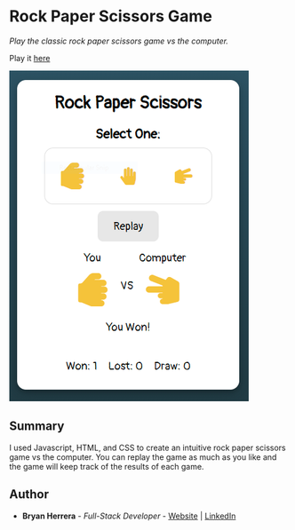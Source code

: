 # Rock Paper Scissors Game

*Play the classic rock paper scissors game vs the computer.*

Play it [here](https://bcherrera14.github.io/rps-app/)

![RPS Game Image](RpsGame.PNG)

## Summary

I used Javascript, HTML, and CSS to create an intuitive rock paper scissors game vs the computer. You can replay the game as much as you like and the game will keep track of the results of each game.

## Author

* **Bryan Herrera** - *Full-Stack Developer* - [Website](http://bryan-herrera.com) | [LinkedIn](https://www.linkedin.com/in/bryan-chris-herrera/)  